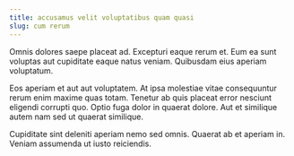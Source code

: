 ```yaml
---
title: accusamus velit voluptatibus quam quasi
slug: cum rerum
---
```


Omnis dolores saepe placeat ad. Excepturi eaque rerum et. Eum ea sunt voluptas aut cupiditate eaque natus veniam. Quibusdam eius aperiam voluptatum.

Eos aperiam et aut aut voluptatem. At ipsa molestiae vitae consequuntur rerum enim maxime quas totam. Tenetur ab quis placeat error nesciunt eligendi corrupti quo. Optio fuga dolor in quaerat dolore. Aut et similique autem nam sed ut quaerat similique.

Cupiditate sint deleniti aperiam nemo sed omnis. Quaerat ab et aperiam in. Veniam assumenda ut iusto reiciendis.
